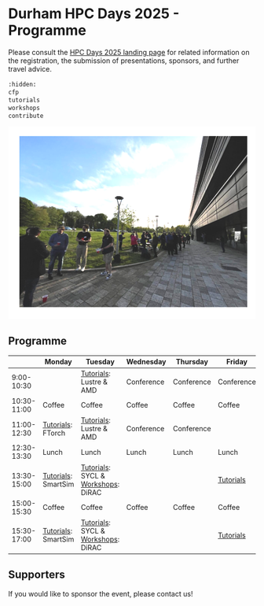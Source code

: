 # Durham HPC Days 2025 - Programme

Please consult the [HPC Days 2025 landing page](https://www.durham.ac.uk/research/institutes-and-centres/data-science/events-/durham---hpc-days/) for related information on the registration, the submission of presentations, sponsors, and further travel advice.

```{toctree}
:hidden:
cfp
tutorials
workshops
contribute
```


![HPCDays](../images/HPC-days-pic.png)

## Programme

|             | Monday                 | Tuesday   | Wednesday  | Thursday   | Friday     | Saturday |
| ----------- | ---------------------- | --------- | ---------- | ---------- | ---------- | -------- |
|  9:00-10:30 |                        | [Tutorials](tutorials): Lustre & AMD | Conference | Conference | Conference |          |
| 10:30-11:00 | Coffee                 | Coffee                  | Coffee     | Coffee     | Coffee     |
| 11:00-12:30 | [Tutorials](tutorials.md): FTorch  | [Tutorials](tutorials): Lustre  & AMD             | Conference | Conference |
| 12:30-13:30 | Lunch                  | Lunch      | Lunch                   | Lunch      | Lunch      |
| 13:30-15:00 | [Tutorials](tutorials.md): SmartSim | [Tutorials](tutorials.md): SYCL & [Workshops](workshops.md): DiRAC |            |            | [Tutorials](tutorials.md)
| 15:00-15:30 | Coffee    | Coffee     | Coffee                  | Coffee     | Coffee     |
| 15:30-17:00 | [Tutorials](tutorials.md): SmartSim | [Tutorials](tutorials.md): SYCL & [Workshops](workshops.md): DiRAC |            |            | [Tutorials](tutorials.md)



## Supporters

If you would like to sponsor the event, please contact us!


